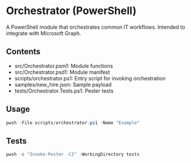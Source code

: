 # Orchestrator (PowerShell)

A PowerShell module that orchestrates common IT workflows. Intended to integrate with Microsoft Graph.

## Contents

- src/Orchestrator.psm1: Module functions
- src/Orchestrator.psd1: Module manifest
- scripts/orchestrator.ps1: Entry script for invoking orchestration
- samples/new_hire.json: Sample payload
- tests/Orchestrator.Tests.ps1: Pester tests

## Usage

```powershell
pwsh -File scripts/orchestrator.ps1 -Name "Example"
```

## Tests

```powershell
pwsh -c "Invoke-Pester -CI" -WorkingDirectory tests
```